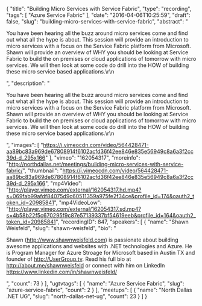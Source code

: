 {
  "title": "Building Micro Services with Service Fabric",
  "type": "recording",
  "tags": [
    "Azure Service Fabric"
  ],
  "date": "2016-04-06T10:25:59",
  "draft": false,
  "slug": "building-micro-services-with-service-fabric",
  "abstract": "<p>You have been hearing all the buzz around micro services come and find out what all the hype is about. This session will provide an introduction to micro services with a focus on the Service Fabric platform from Microsoft. Shawn will provide an overview of WHY you should be looking at Service Fabric to build the on premises or cloud applications of tomorrow with micro services. We will then look at some code do drill into the HOW of building these micro service based applications.\r\n</p>",
  "description": "<p>You have been hearing all the buzz around micro services come and find out what all the hype is about. This session will provide an introduction to micro services with a focus on the Service Fabric platform from Microsoft. Shawn will provide an overview of WHY you should be looking at Service Fabric to build the on premises or cloud applications of tomorrow with micro services. We will then look at some code do drill into the HOW of building these micro service based applications.\r\n</p>",
  "images": [
    "https://i.vimeocdn.com/video/564428471-aa89bc83a969de67808914f6102acfd36f42ee846e835e56949c8a6a3f2cc39d-d_295x166"
  ],
  "vimeo": "162054317",
  "moreinfo": "http://northdallas.net/meetings/building-micro-services-with-service-fabric/",
  "thumbnail": "https://i.vimeocdn.com/video/564428471-aa89bc83a969de67808914f6102acfd36f42ee846e835e56949c8a6a3f2cc39d-d_295x166",
  "mp4Video": "http://player.vimeo.com/external/162054317.hd.mp4?s=069fab99afdf84075d9c60511359a975fe2f34ce&profile_id=174&oauth2_token_id=20985841",
  "mp4VideoLow": "http://player.vimeo.com/external/162054317.sd.mp4?s=4b58b22f5c670295f9c87e57139337bf54619eeb&profile_id=164&oauth2_token_id=20985841",
  "recordingID": 847,
  "speakers": [
    {
      "name": "Shawn Weisfeld",
      "slug": "shawn-weisfeld",
      "bio": "<p>Shawn (http://www.shawnweisfeld.com) is passionate about building awesome applications and websites with .NET technologies and Azure. He is Program Manager for Azure Stroage for Microsoft based in Austin TX and founder of http://UserGroup.tv. Read his full bio at http://about.me/shawnweisfeld or connect with him on LinkedIn https://www.linkedin.com/in/shawnweisfeld/</p>",
      "count": 73
    }
  ],
  "ugtvtags": [
    {
      "name": "Azure Service Fabric",
      "slug": "azure-service-fabric",
      "count": 2
    }
  ],
  "meetups": [
    {
      "name": "North Dallas .NET UG",
      "slug": "north-dallas-net-ug",
      "count": 23
    }
  ]
}